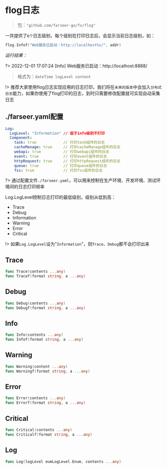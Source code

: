 # flog日志
> 包：`"github.com/farseer-go/fs/flog"`

一共提供了`6个`日志级别，每个级别在打印日志后，会显示当前日志级别，如：
```go
flog.Infof("Web服务已启动：http://localhost%s/", addr)
```
_运行结果：_

?> 2022-12-01 17:07:24 [Info] Web服务已启动：http://localhost:8888/

> 格式为：`dateTime logLevel content`

!> 推荐大家使用flog日志实现应用的日志打印，我们将在`未来的版本`中会加入`分布式日志`能力，如果你使用了flog打印的日志，到时只需要修改配置就可实现自动采集日志

## ./farseer.yaml配置
```yaml
Log:
  LogLevel: "Information" // 低于info级别不打印
  Component:
    task: true            // 打印task组件的日志
    cacheManage: true     // 打印cacheManage组件的日志
    webapi: true          // 打印webapi组件的日志
    event: true           // 打印event组件的日志
    httpRequest: true     // 打印httpRequest组件的日志
    queue: true           // 打印queue组件的日志
    fss: true             // 打印fss组件的日志
```
?> 通过配置文件`./farseer.yaml`，可以用来控制在生产环境、开发环境、测试环境间的日志打印频率

Log.LogLevel控制日志打印的最低级别，级别从低到高：
- Trace 
- Debug 
- Information 
- Warning 
- Error 
- Critical

!> 如果`Log.LogLevel`设为"`Information`"，则`Trace`、`Debug`都不会打印出来
## Trace
```go
func Trace(contents ...any)
func Tracef(format string, a ...any)
```

## Debug
```go
func Debug(contents ...any)
func Debugf(format string, a ...any)
```

## Info
```go
func Info(contents ...any)
func Infof(format string, a ...any)
```

## Warning
```go
func Warning(content ...any)
func Warningf(format string, a ...any)
```

## Error
```go
func Error(contents ...any)
func Errorf(format string, a ...any)
```

## Critical
```go
func Critical(contents ...any)
func Criticalf(format string, a ...any)
```

## Log
```go
func Log(logLevel eumLogLevel.Enum, contents ...any)
```
